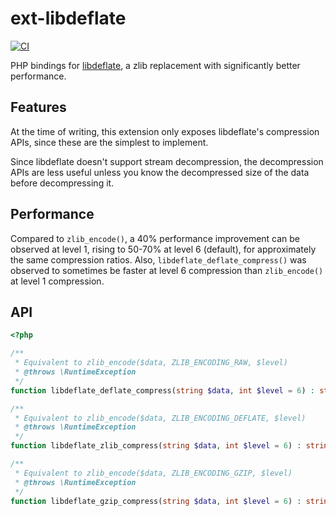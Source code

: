 # ext-libdeflate
[![CI](https://github.com/pmmp/ext-libdeflate/actions/workflows/ci.yml/badge.svg)](https://github.com/pmmp/ext-libdeflate/actions/workflows/ci.yml)

PHP bindings for [libdeflate](https://github.com/ebiggers/libdeflate), a zlib replacement with significantly better performance.

## Features
At the time of writing, this extension only exposes libdeflate's compression APIs, since these are the simplest to implement.

Since libdeflate doesn't support stream decompression, the decompression APIs are less useful unless you know the decompressed size of the data before decompressing it.

## Performance
Compared to `zlib_encode()`, a 40% performance improvement can be observed at level 1, rising to 50-70% at level 6 (default), for approximately the same compression ratios. Also, `libdeflate_deflate_compress()` was observed to sometimes be faster at level 6 compression than `zlib_encode()` at level 1 compression.

## API
```php
<?php

/**
 * Equivalent to zlib_encode($data, ZLIB_ENCODING_RAW, $level)
 * @throws \RuntimeException
 */
function libdeflate_deflate_compress(string $data, int $level = 6) : string;

/**
 * Equivalent to zlib_encode($data, ZLIB_ENCODING_DEFLATE, $level)
 * @throws \RuntimeException
 */
function libdeflate_zlib_compress(string $data, int $level = 6) : string;

/**
 * Equivalent to zlib_encode($data, ZLIB_ENCODING_GZIP, $level)
 * @throws \RuntimeException
 */
function libdeflate_gzip_compress(string $data, int $level = 6) : string;
```
